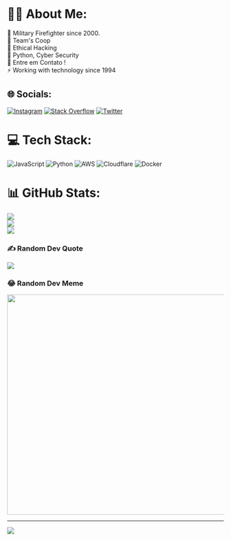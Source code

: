 # 🏴‍☠️ About Me:
🔭 Military Firefighter since 2000.<br>👯 Team's Coop<br>🤝 Ethical Hacking<br>🌱 Python, Cyber Security<br>💬 Entre em Contato !<br>⚡ Working with technology since 1994


## 🌐 Socials:
[![Instagram](https://img.shields.io/badge/Instagram-%23E4405F.svg?logo=Instagram&logoColor=white)](https://instagram.com/duhduhfontana) [![Stack Overflow](https://img.shields.io/badge/-Stackoverflow-FE7A16?logo=stack-overflow&logoColor=white)](https://stackoverflow.com/users/duhfontana) [![Twitter](https://img.shields.io/badge/Twitter-%231DA1F2.svg?logo=Twitter&logoColor=white)](https://twitter.com/duhduhfontana) 

# 💻 Tech Stack:
![JavaScript](https://img.shields.io/badge/javascript-%23323330.svg?style=plastic&logo=javascript&logoColor=%23F7DF1E) ![Python](https://img.shields.io/badge/python-3670A0?style=plastic&logo=python&logoColor=ffdd54) ![AWS](https://img.shields.io/badge/AWS-%23FF9900.svg?style=plastic&logo=amazon-aws&logoColor=white) ![Cloudflare](https://img.shields.io/badge/Cloudflare-F38020?style=plastic&logo=Cloudflare&logoColor=white) ![Docker](https://img.shields.io/badge/docker-%230db7ed.svg?style=plastic&logo=docker&logoColor=white)
# 📊 GitHub Stats:
![](https://github-readme-stats.vercel.app/api?username=eduardofontana&theme=dark&hide_border=false&include_all_commits=false&count_private=false)<br/>
![](https://github-readme-streak-stats.herokuapp.com/?user=eduardofontana&theme=dark&hide_border=false)<br/>
![](https://github-readme-stats.vercel.app/api/top-langs/?username=eduardofontana&theme=dark&hide_border=false&include_all_commits=false&count_private=false&layout=compact)

### ✍️ Random Dev Quote
![](https://quotes-github-readme.vercel.app/api?type=horizontal&theme=merko)

### 😂 Random Dev Meme
<img src="https://random-memer.herokuapp.com/" width="512px"/>

---
[![](https://visitcount.itsvg.in/api?id=eduardofontana&icon=0&color=0)](https://visitcount.itsvg.in)

<!-- Proudly created with GPRM ( https://gprm.itsvg.in ) -->
